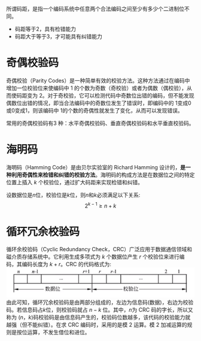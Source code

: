 所谓码距，是指一个编码系统中任意两个合法编码之间至少有多少个二进制位不同。
- 码距等于2，具有检错能力
- 码距大于等于3，才可能具有纠错能力

# 奇偶校验码

奇偶校验（Parity Codes）是一种简单有效的校验方法。这种方法通过在编码中增加一位校验位来使编码中 1 的个数为奇数（奇校验）或者为偶数（偶校验），从而使码距变为 2。对于奇校验，它可以检测代码中奇数位出错的编码，但不能发现偶数位出错的情况，即当合法编码中的奇数位发生了错误时，即编码中的 1变成0或0变成1，则该编码中 1的个数的奇偶性就发生了变化，从而可以发现错误。

常用的奇偶校验码有3 种：水平奇偶校验码、垂直奇偶校验码和水平垂直校验码。

# 海明码
海明码（Hamming Code）是由贝尔实验室的 Richard Hamming 设计的，**是一种利用奇偶性来检错和纠错的校验方法**。海明码的构成方法是在数据位之间的特定位置上插入 $k$ 个校验位，通过扩大码距来实现检错和纠错。

设数据位是$n$位，校验位是$k$位，则$n$和$k$必须满足以下关系:
$$
2^{k-1}≥n+k
$$
# 循环冗余校验码
循环余校验码（Cyclic Redundancy Check，CRC）广泛应用于数据通信领域和磁介质存储系统中。它利用生成多项式为 $k$ 个数据位产生 $r$ 个校验位来进行编码，其编码长度为 $k+r$。CRC 的代码格式为:
![](attachment/Pasted%20image%2020231004142418.png)
由此可知，循环冗余校验码是由两部分组成的，左边为信息码(数据)，右边为校验码。若信息码占$k$位，则校验码就占 $n-k$ 位。其中，$n$为 CRC 码的字长，所以又称为 $(n，k)$码校验码是由信息码产生的，校验码位数越多，该代码的校验能力就越强（但不能纠错）。在求 CRC 编码时，采用的是模 2 运算。模 2 加减运算的规则是按位运算，不发生借位和进位。